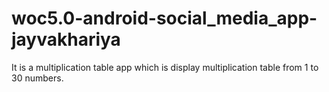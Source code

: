 # woc5.0-android-social_media_app-jayvakhariya
It is a multiplication table app which is display multiplication table from 1 to 30 numbers. 
